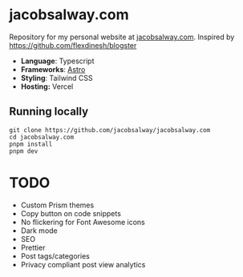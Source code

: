 # jacobsalway.com

Repository for my personal website at [jacobsalway.com](https://jacobsalway.com). Inspired by https://github.com/flexdinesh/blogster

- **Language**: Typescript
- **Frameworks**: [Astro](https://astro.build)
- **Styling**: Tailwind CSS
- **Hosting:** Vercel

## Running locally

```
git clone https://github.com/jacobsalway/jacobsalway.com
cd jacobsalway.com
pnpm install
pnpm dev
```

# TODO

- Custom Prism themes
- Copy button on code snippets
- No flickering for Font Awesome icons
- Dark mode
- SEO
- Prettier
- Post tags/categories
- Privacy compliant post view analytics
